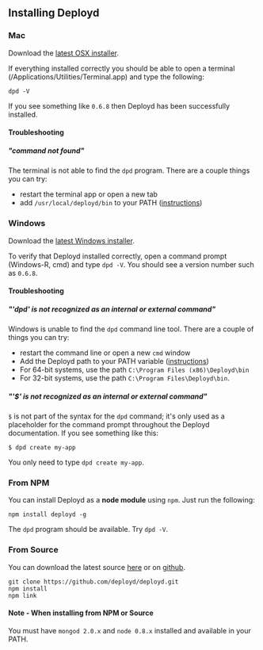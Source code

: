 <!--{
  title: 'Installing Deployd',
  tags: ['install']
}-->

## Installing Deployd

### Mac

Download the [latest OSX installer](http://deployd.com).

If everything installed correctly you should be able to open a terminal (/Applications/Utilities/Terminal.app) and type the following:

    dpd -V
  
If you see something like `0.6.8` then Deployd has been successfully installed.

#### Troubleshooting

##### "command not found"

The terminal is not able to find the `dpd` program. There are a couple things you can try:

 - restart the terminal app or open a new tab
 - add `/usr/local/deployd/bin` to your PATH ([instructions](http://www.tech-recipes.com/rx/2621/os_x_change_path_environment_variable/))
 
 
### Windows

Download the [latest Windows installer](http://deployd.com).

To verify that Deployd installed correctly, open a command prompt (Windows-R, cmd) and type `dpd -V`. You should see a version number such as `0.6.8`.
    
#### Troubleshooting

##### "'dpd' is not recognized as an internal or external command"

Windows is unable to find the `dpd` command line tool. There are a couple of things you can try:

 - restart the command line or open a new `cmd` window
 - Add the Deployd path to your PATH variable ([instructions](http://www.computerhope.com/issues/ch000549.htm))
  - For 64-bit systems, use the path `C:\Program Files (x86)\Deployd\bin`
  - For 32-bit systems, use the path `C:\Program Files\Deployd\bin`.

##### "'$' is not recognized as an internal or external command"

`$` is not part of the syntax for the `dpd` command; it's only used as a placeholder for the command prompt throughout the Deployd documentation. If you see something like this:

`$ dpd create my-app`

You only need to type `dpd create my-app`.
    
### From NPM

You can install Deployd as a **node module** using `npm`. Just run the following:

    npm install deployd -g
    
The `dpd` program should be available. Try `dpd -V`.

### From Source

You can download the latest source [here](http://deployd.com) or on [github](http://github.com/deployd/deployd).

    git clone https://github.com/deployd/deployd.git
    npm install
    npm link

#### Note - When installing from NPM or Source

You must have `mongod 2.0.x` and `node 0.8.x` installed and available in your PATH.
